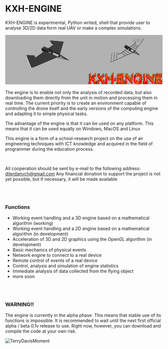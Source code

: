 # KXH-ENGINE

KXH-ENGINE is experimental, Python writed, shell that provide user to analyse 3D/2D data form real UAV or make a complex simulations.

![TerryDavisMoment](web-sources/baner.gif)

The engine is to enable not only the analysis of recorded data, but also downloading them directly from the unit in motion and processing them in real time. The current priority is to create an environment capable of controlling the drone itself and the early versions of the computing engine and adapting it to simple physical tasks.

The advantage of the engine is that it can be used on any platform. This means that it can be used equally on Windows, MacOS and Linux

This engine is a form of a school-research project on the use of air engineering techniques with ICT knowledge and acquired in the field of programmer during the education process.

<br>

All cooperation should be sent by e-mail to the following address: dilerdanych@gmail.com
Any financial donation to support the project is not yet possible, but if necessary, it will be made available


<br><br>

### Functions

 - Working event handling and a 3D engine based on a mathematical algorithm (working)
 - Working event handling and a 2D engine based on a mathematical algorithm (in development)
 - Acceleration of 3D and 2D graphics using the OpenGL algorithm (in development)
 - Basic mechanics of physical events
 - Network engine to connect to a real device
 - Remote control of events of a real device
 - Control, analysis and simulation of engine statistics
 - Immediate analysis of data collected from the flying object
 - more soon



<br><br>
### WARNING!!
The engine is currently in the alpha phase. This means that stable use of its functions is impossible. It is recommended to wait until the next first official alpha / beta 0.1v release to use. Right now, however, you can download and compile the code at your own risk.



![TerryDavisMoment](web-sources/kxh-drone.gif)
